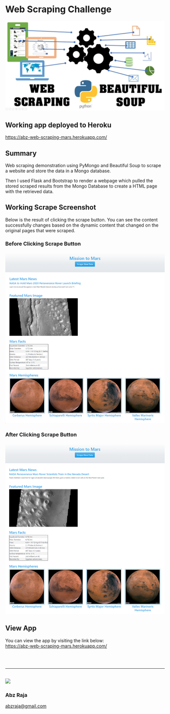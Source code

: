 # Web Scraping Challenge
<img src="Images/readme-header.jpg" width="600">

## Working app deployed to Heroku
https://abz-web-scraping-mars.herokuapp.com/

## Summary

Web scraping demonstration using PyMongo and Beautiful Soup to scrape a website and store the data in a Mongo database.

Then I used Flask and Bootstrap to render a webpage which pulled the stored scraped results from the Mongo Database to create a HTML page with the retrieved data.


## Working Scrape Screenshot
Below is the result of clicking the scrape button. You can see the content successfully changes based on the dynamic content that changed on the original pages that were scraped.

### Before Clicking Scrape Button
<img src="Images/scrape-1.png" width="600">

### After Clicking Scrape Button
<img src="Images/scrape-2.png" width="600">

## View App
You can view the app by visiting the link below: <br />
https://abz-web-scraping-mars.herokuapp.com/

<br />
<br />
<hr />
<br />

<img width="150" src="https://drive.google.com/uc?export=view&id=1OH_TvDjISYpoKL_98Jx3CDFPM7Xp8J6H">

### Abz Raja
abzraja@gmail.com